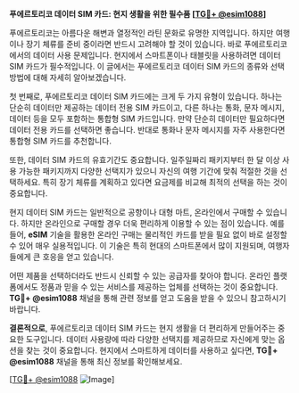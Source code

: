 **푸에르토리코 데이터 SIM 카드: 현지 생활을 위한 필수품 [[TG💪+ @esim1088](https://t.me/s/esim1088)]**

푸에르토리코는 아름다운 해변과 열정적인 라틴 문화로 유명한 지역입니다. 하지만 여행이나 장기 체류를 준비 중이라면 반드시 고려해야 할 것이 있습니다. 바로 푸에르토리코에서의 데이터 사용 문제입니다. 현지에서 스마트폰이나 태블릿을 사용하려면 데이터 SIM 카드가 필수적입니다. 이 글에서는 푸에르토리코 데이터 SIM 카드의 종류와 선택 방법에 대해 자세히 알아보겠습니다.

첫 번째로, 푸에르토리코 데이터 SIM 카드에는 크게 두 가지 유형이 있습니다. 하나는 단순히 데이터만 제공하는 데이터 전용 SIM 카드이고, 다른 하나는 통화, 문자 메시지, 데이터 등을 모두 포함하는 통합형 SIM 카드입니다. 만약 단순히 데이터만 필요하다면 데이터 전용 카드를 선택하면 좋습니다. 반대로 통화나 문자 메시지를 자주 사용한다면 통합형 SIM 카드를 추천합니다.

또한, 데이터 SIM 카드의 유효기간도 중요합니다. 일주일짜리 패키지부터 한 달 이상 사용 가능한 패키지까지 다양한 선택지가 있으니 자신의 여행 기간에 맞춰 적절한 것을 선택하세요. 특히 장기 체류를 계획하고 있다면 요금제를 비교해 최적의 선택을 하는 것이 중요합니다.

현지 데이터 SIM 카드는 일반적으로 공항이나 대형 마트, 온라인에서 구매할 수 있습니다. 하지만 온라인으로 구매할 경우 더욱 편리하게 이용할 수 있는 점이 있습니다. 예를 들어, **eSIM** 기술을 활용한 온라인 구매는 물리적인 카드를 받을 필요 없이 바로 설정할 수 있어 매우 실용적입니다. 이 기술은 특히 현대의 스마트폰에서 많이 지원되며, 여행자들에게 큰 호응을 얻고 있습니다.

어떤 제품을 선택하더라도 반드시 신뢰할 수 있는 공급자를 찾아야 합니다. 온라인 플랫폼에서도 정품과 믿을 수 있는 서비스를 제공하는 업체를 선택하는 것이 중요합니다. **TG💪+ @esim1088** 채널을 통해 관련 정보를 얻고 도움을 받을 수 있으니 참고하시기 바랍니다.

**결론적으로**, 푸에르토리코 데이터 SIM 카드는 현지 생활을 더 편리하게 만들어주는 중요한 도구입니다. 데이터 사용량에 따라 다양한 선택지를 제공하므로 자신에게 맞는 옵션을 찾는 것이 중요합니다. 현지에서 스마트하게 데이터를 사용하고 싶다면, **TG💪+ @esim1088** 채널을 통해 최신 정보를 확인해보세요.

[[TG💪+ @esim1088](https://t.me/s/esim1088) ![Image](https://i.postimg.cc/Y0z9fWf4/image.png)]